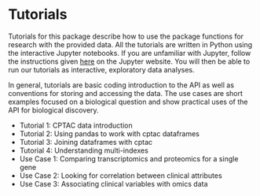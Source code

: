 # Tutorials

Tutorials for this package describe how to use the package functions for research with the provided data. All the tutorials are written in Python using the interactive Jupyter notebooks. If you are unfamiliar with Jupyter, follow the instructions given <a href="https://jupyter.org/install">here</a> on the Jupyter website. You will then be able to run our tutorials as interactive, exploratory data analyses.

In general, tutorials are basic coding introduction to the API as well as conventions for storing and accessing the data. The use cases are short examples focused on a biological question and show practical uses of the API for biological discovery.

<ul>
  <li>Tutorial 1: CPTAC data introduction</li>
  <li>Tutorial 2: Using pandas to work with cptac dataframes</li>
  <li>Tutorial 3: Joining dataframes with cptac</li>
  <li>Tutorial 4: Understanding multi-indexes</li>
  <li>Use Case 1: Comparing transcriptomics and proteomics for a single gene</li>
  <li>Use Case 2: Looking for correlation between clinical attributes</li>
  <li>Use Case 3: Associating clinical variables with omics data</li>
</ul>
